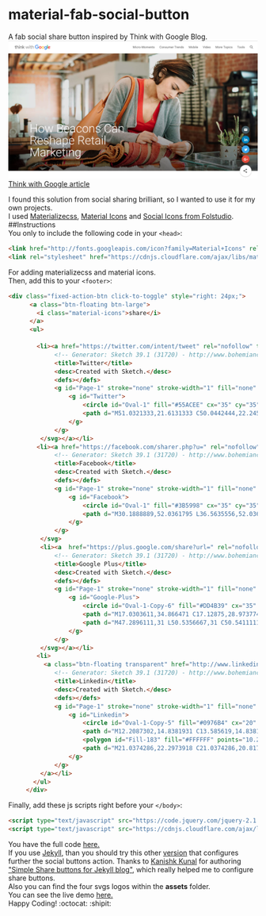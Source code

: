 # material-fab-social-button
A fab social share button inspired by Think with Google Blog.
![alt text](https://github.com/CAMconsulting/material-fab-social-button/blob/master/assets/thinkwithgoogle.png "Think with Google print screen")  
[Think with Google article](https://www.thinkwithgoogle.com/articles/retail-marketing-beacon-technology.html)  

I found this solution from social sharing brilliant, so I wanted to use it for my own projects.  
I used [Materializecss](http://materializecss.com/getting-started.html), [Material Icons](https://design.google.com/icons/) and [Social Icons from Folstudio](http://folstudio.com/).  
##Instructions  
You only to include the following code in your `<head>`:
```html
<link href="http://fonts.googleapis.com/icon?family=Material+Icons" rel="stylesheet">
<link rel="stylesheet" href="https://cdnjs.cloudflare.com/ajax/libs/materialize/0.97.7/css/materialize.min.css">
```
For adding materializecss and material icons.  
Then, add this to your `<footer>`:
```html
<div class="fixed-action-btn click-to-toggle" style="right: 24px;">
      <a class="btn-floating btn-large">
        <i class="material-icons">share</i>
      </a>
      <ul>

        <li><a href="https://twitter.com/intent/tweet" rel="nofollow" target="_blank" title="Compartir en Twitter" class="btn-floating transparent"><svg width="40px" height="40px" viewBox="0 0 70 70" version="1.1" xmlns="http://www.w3.org/2000/svg" xmlns:xlink="http://www.w3.org/1999/xlink">
             <!-- Generator: Sketch 39.1 (31720) - http://www.bohemiancoding.com/sketch -->
             <title>Twitter</title>
             <desc>Created with Sketch.</desc>
             <defs></defs>
             <g id="Page-1" stroke="none" stroke-width="1" fill="none" fill-rule="evenodd">
                 <g id="Twitter">
                     <circle id="Oval-1" fill="#55ACEE" cx="35" cy="35" r="35"></circle>
                     <path d="M51.0321333,21.6131333 C50.0442444,22.2459111 47.7760667,23.1654222 46.6574667,23.1654222 L46.6574667,23.1673111 C45.3802,21.833 43.5819778,21 41.5876889,21 C37.7143333,21 34.5734889,24.1408444 34.5734889,28.0126889 C34.5734889,28.5506444 34.6358222,29.0753778 34.7510444,29.5785778 L34.7499111,29.5785778 C29.4957778,29.4406889 23.7494,26.8072 20.2900889,22.2999333 C18.1632,25.9813778 20.0037333,30.0757333 22.4173556,31.5675778 C21.5911556,31.6299111 20.0702222,31.4723778 19.3543333,30.7738667 C19.3063556,33.2173333 20.4812444,36.4548889 24.7652444,37.6294 C23.9401778,38.0732889 22.4796889,37.9459778 21.8446444,37.8515333 C22.0675333,39.9142 24.9560222,42.6107778 28.1146222,42.6107778 C26.9888444,43.9129778 22.7532,46.2748444 18,45.5234444 C21.2281111,47.4875111 24.9904,48.625 28.9725556,48.625 C40.2888889,48.625 49.0771333,39.4536889 48.6041556,28.1396222 C48.6022667,28.1271556 48.6022667,28.1146889 48.6011333,28.1010889 C48.6022667,28.072 48.6041556,28.0429111 48.6041556,28.0126889 C48.6041556,27.9775556 48.6011333,27.9443111 48.6,27.9103111 C49.6302,27.2057556 51.0124889,25.9594667 52,24.3191556 C51.4272889,24.6346 49.7091556,25.2662444 48.1104,25.4230222 C49.1364444,24.8692 50.6566222,23.0554889 51.0321333,21.6131333" id="Fill-1" fill="#FFFFFF"></path>
                 </g>
             </g>
         </svg></a></li>
        <li><a href="https://facebook.com/sharer.php?u=" rel="nofollow" target="_blank" title="Compartir en Facebook" class="btn-floating transparent"><svg width="41px" height="41px" viewBox="0 0 70 70" version="1.1" xmlns="http://www.w3.org/2000/svg" xmlns:xlink="http://www.w3.org/1999/xlink">
             <!-- Generator: Sketch 39.1 (31720) - http://www.bohemiancoding.com/sketch -->
             <title>Facebook</title>
             <desc>Created with Sketch.</desc>
             <defs></defs>
             <g id="Page-1" stroke="none" stroke-width="1" fill="none" fill-rule="evenodd">
                 <g id="Facebook">
                     <circle id="Oval-1" fill="#3B5998" cx="35" cy="35" r="35"></circle>
                     <path d="M30.1888889,52.0361795 L36.5635556,52.0361795 L36.5635556,34.5266541 L41.3457222,34.5266541 L42.2915,29.0555601 L36.5635556,29.0555601 L36.5635556,25.0910217 C36.5635556,23.8129797 37.3899444,22.4710941 38.571,22.4710941 L41.8263889,22.4710941 L41.8263889,17 L37.8367778,17 L37.8367778,17.0245253 C31.5943333,17.2510926 30.3117778,20.866437 30.2005556,24.6639696 L30.1888889,24.6639696 L30.1888889,29.0555601 L27,29.0555601 L27,34.5266541 L30.1888889,34.5266541 L30.1888889,52.0361795 Z" id="Fill-4" fill="#FFFFFF"></path>
                 </g>
             </g>
         </svg>
         <li><a  href="https://plus.google.com/share?url=" rel="nofollow" target="_blank" title="Compartir en Google+" class="btn-floating transparent" ><svg width="41px" height="41px" viewBox="0 0 70 70" version="1.1" xmlns="http://www.w3.org/2000/svg" xmlns:xlink="http://www.w3.org/1999/xlink">
             <!-- Generator: Sketch 39.1 (31720) - http://www.bohemiancoding.com/sketch -->
             <title>Google Plus</title>
             <desc>Created with Sketch.</desc>
             <defs></defs>
             <g id="Page-1" stroke="none" stroke-width="1" fill="none" fill-rule="evenodd">
                 <g id="Google-Plus">
                     <circle id="Oval-1-Copy-6" fill="#DD4B39" cx="35" cy="35" r="35"></circle>
                     <path d="M17.0303611,34.866471 C17.12875,28.9737749 22.5405278,23.8129457 28.4271389,24.0095376 C31.2473611,23.8787358 33.8988056,25.1073379 36.0590834,26.8330644 C35.1374167,27.8814247 34.1826945,28.8920238 33.16225,29.8368328 C30.5656389,28.0398661 26.8719723,27.5267807 24.2753611,29.6020904 C20.5599167,32.1741353 20.3911389,38.247073 23.96425,41.0157098 C27.4393611,44.1724696 34.0080834,42.6047952 34.96825,37.7717489 C32.79125,37.7390484 30.6091945,37.7717489 28.4325834,37.7008979 C28.4271389,36.4010557 28.4216945,35.1012134 28.4271389,33.8013712 C32.0659723,33.790471 35.7048056,33.7850209 39.3490834,33.8122713 C39.56725,36.8705405 39.1635834,40.1254016 37.2868056,42.6542351 C34.4444167,46.6573133 28.7378611,47.8259645 24.28625,46.1111382 C19.8183056,44.407212 16.6539167,39.6831671 17.0303611,34.866471" id="Fill-186" fill="#FFFFFF"></path>
                     <path d="M47.2896111,31 L50.5356667,31 C50.5411111,32.0869001 50.5465556,33.1788611 50.5574444,34.2657612 C51.6432222,34.2766614 52.7340556,34.2766614 53.8198333,34.2875615 L53.8198333,37.5369725 C52.7340556,37.5478726 51.6486667,37.5533227 50.5574444,37.5642229 C50.5465556,38.6565731 50.5411111,39.7434732 50.5356667,40.8299841 L47.2841667,40.8299841 C47.2732778,39.7434732 47.2732778,38.6565731 47.2623889,37.5696729 C46.1766111,37.5587728 45.0853889,37.5478726 44,37.5369725 L44,34.2875615 C45.0853889,34.2766614 46.1711667,34.2712113 47.2623889,34.2657612 C47.2678333,33.173411 47.2787222,32.0869001 47.2896111,31" id="Fill-187" fill="#FFFFFF"></path>
                 </g>
             </g>
         </svg></a></li>
        <li>
          <a class="btn-floating transparent" href="http://www.linkedin.com/shareArticle" rel="nofollow" target="_blank" title="Compartir en LinkedIn"><svg width="40px" height="40px" viewBox="0 0 40 40" version="1.1" xmlns="http://www.w3.org/2000/svg" xmlns:xlink="http://www.w3.org/1999/xlink">
             <!-- Generator: Sketch 39.1 (31720) - http://www.bohemiancoding.com/sketch -->
             <title>Linkedin</title>
             <desc>Created with Sketch.</desc>
             <defs></defs>
             <g id="Page-1" stroke="none" stroke-width="1" fill="none" fill-rule="evenodd">
                 <g id="Linkedin">
                     <circle id="Oval-1-Copy-5" fill="#0976B4" cx="20" cy="20" r="20"></circle>
                     <path d="M12.2087302,14.8381931 C13.585619,14.8381931 14.7018413,13.820253 14.7018413,12.5631772 C14.7018413,11.304989 13.585619,10.2857143 12.2087302,10.2857143 C10.8305079,10.2857143 9.71428571,11.304989 9.71428571,12.5631772 C9.71428571,13.820253 10.8305079,14.8381931 12.2087302,14.8381931" id="Fill-182" fill="#FFFFFF"></path>
                     <polygon id="Fill-183" fill="#FFFFFF" points="10.2857143 29.4729733 14.7590476 29.4729733 14.7590476 16.5714286 10.2857143 16.5714286"></polygon>
                     <path d="M21.0374286,22.2973918 C21.0374286,20.817864 21.7374286,19.3710366 23.4112063,19.3710366 C25.0849841,19.3710366 25.4965397,20.817864 25.4965397,22.2620219 L25.4965397,29.3081869 L29.949873,29.3081869 L29.949873,21.9739467 C29.949873,16.8784627 26.937873,16 25.0849841,16 C23.2336508,16 22.2125397,16.6262022 21.0374286,18.1435468 L21.0374286,16.4066421 L16.5714286,16.4066421 L16.5714286,29.3081869 L21.0374286,29.3081869 L21.0374286,22.2973918 Z" id="Fill-184" fill="#FFFFFF"></path>
                 </g>
             </g>
         </a></li>
       </ul>
     </div>
```
Finally, add these js scripts right before your `</body>`:
```html
<script type="text/javascript" src="https://code.jquery.com/jquery-2.1.1.min.js"></script>
<script type="text/javascript" src="https://cdnjs.cloudflare.com/ajax/libs/materialize/0.97.7/js/materialize.min.js"></script>
```
You have the full code [here.](https://github.com/CAMconsulting/material-fab-social-button/blob/master/fab-basic.html)  
If you use [Jekyll](http://jekyllrb.com/), than you should try this other [version](https://github.com/CAMconsulting/material-fab-social-button/blob/master/fab-jekyll.html) that configures further the social buttons action. Thanks to [Kanishk Kunal](https://superdevresources.com/author/kanishk/) for authoring ["Simple Share buttons for Jekyll blog"](https://superdevresources.com/share-buttons-jekyll/), which really helped me to configure share buttons.  
Also you can find the four svgs logos within the **assets** folder.  
You can see the live demo [here.](http://goo.gl/jqDdFU)  
Happy Coding! :octocat: :shipit:


